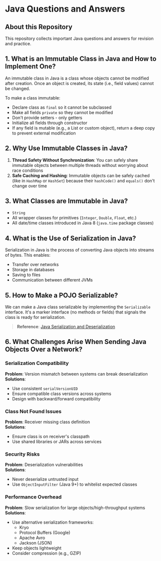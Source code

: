 # Java Questions and Answers

## About this Repository

This repository collects important Java questions and answers for revision and practice.

## 1. What is an Immutable Class in Java and How to Implement One?

An immutable class in Java is a class whose objects cannot be modified after creation. Once an object is created, its state (i.e., field values) cannot be changed.

To make a class immutable:
- Declare class as `final` so it cannot be subclassed
- Make all fields `private` so they cannot be modified
- Don't provide setters - only getters
- Initialize all fields through constructor
- If any field is mutable (e.g., a List or custom object), return a deep copy to prevent external modification

## 2. Why Use Immutable Classes in Java?

1. **Thread Safety Without Synchronization**: You can safely share immutable objects between multiple threads without worrying about race conditions
2. **Safe Caching and Hashing**: Immutable objects can be safely cached (like in `HashMap` or `HashSet`) because their `hashCode()` and `equals()` don't change over time

## 3. What Classes are Immutable in Java?

- `String`
- All wrapper classes for primitives (`Integer`, `Double`, `Float`, etc.)
- All date/time classes introduced in Java 8 (`java.time` package classes)

## 4. What is the Use of Serialization in Java?

Serialization in Java is the process of converting Java objects into streams of bytes. This enables:
- Transfer over networks
- Storage in databases
- Saving to files
- Communication between different JVMs

## 5. How to Make a POJO Serializable?

We can make a Java class serializable by implementing the `Serializable` interface. It's a marker interface (no methods or fields) that signals the class is ready for serialization.

> **Reference**: [Java Serialization and Deserialization](https://www.geeksforgeeks.org/java/serialization-and-deserialization-in-java)

## 6. What Challenges Arise When Sending Java Objects Over a Network?

### Serialization Compatibility
**Problem**: Version mismatch between systems can break deserialization  
**Solutions**:
- Use consistent `serialVersionUID`
- Ensure compatible class versions across systems
- Design with backward/forward compatibility

### Class Not Found Issues
**Problem**: Receiver missing class definition  
**Solutions**:
- Ensure class is on receiver's classpath
- Use shared libraries or JARs across services

### Security Risks
**Problem**: Deserialization vulnerabilities  
**Solutions**:
- Never deserialize untrusted input
- Use `ObjectInputFilter` (Java 9+) to whitelist expected classes

### Performance Overhead
**Problem**: Slow serialization for large objects/high-throughput systems  
**Solutions**:
- Use alternative serialization frameworks:
  - Kryo
  - Protocol Buffers (Google)
  - Apache Avro
  - Jackson (JSON)
- Keep objects lightweight
- Consider compression (e.g., GZIP)